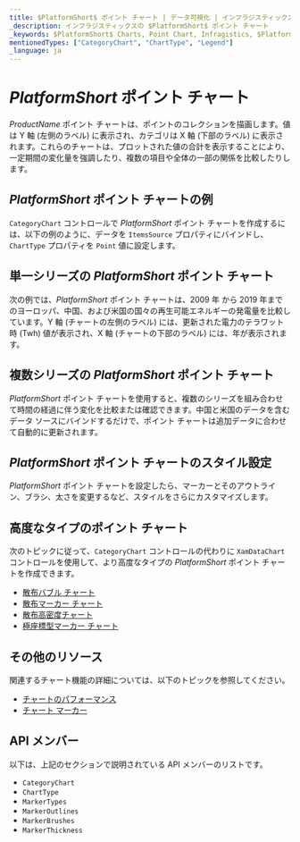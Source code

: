 ```yaml
---
title: $PlatformShort$ ポイント チャート | データ可視化 | インフラジスティックス
_description: インフラジスティックスの $PlatformShort$ ポイント チャート
_keywords: $PlatformShort$ Charts, Point Chart, Infragistics, $PlatformShort$ チャート, ポイント チャート, インフラジスティックス
mentionedTypes: ["CategoryChart", "ChartType", "Legend"]
_language: ja
---
```

# $PlatformShort$ ポイント チャート

$ProductName$ ポイント チャートは、ポイントのコレクションを描画します。値は Y 軸 (左側のラベル) に表示され、カテゴリは X 軸 (下部のラベル) に表示されます。これらのチャートは、プロットされた値の合計を表示することにより、一定期間の変化量を強調したり、複数の項目や全体の一部の関係を比較したりします。

## $PlatformShort$ ポイント チャートの例

`CategoryChart` コントロールで $PlatformShort$  ポイント チャートを作成するには、以下の例のように、データを `ItemsSource` プロパティにバインドし、`ChartType` プロパティを `Point` 値に設定します。

<code-view style="height: 600px"
           data-demos-base-url="{environment:dvDemosBaseUrl}"
           iframe-src="{environment:dvDemosBaseUrl}/charts/category-chart-point-chart-multiple-sources"
           alt="$PlatformShort$ ポイント チャートの例" >
</code-view>

<div class="divider--half"></div>

## 単一シリーズの $PlatformShort$ ポイント チャート

次の例では、$PlatformShort$ ポイント チャートは、2009 年 から 2019 年までのヨーロッパ、中国、および米国の国々の再生可能エネルギーの発電量を比較しています。Y 軸 (チャートの左側のラベル) には、更新された電力のテラワット時 (Twh) 値が表示され、X 軸 (チャートの下部のラベル) には、年が表示されます。

<code-view style="height: 600px"
           data-demos-base-url="{environment:dvDemosBaseUrl}"
           iframe-src="{environment:dvDemosBaseUrl}/charts/category-chart-point-chart-single-source"
           alt="単一シリーズの $PlatformShort$ ポイント チャート" >
</code-view>

<div class="divider--half"></div>

## 複数シリーズの $PlatformShort$ ポイント チャート

$PlatformShort$ ポイント チャートを使用すると、複数のシリーズを組み合わせて時間の経過に伴う変化を比較または確認できます。中国と米国のデータを含むデータ ソースにバインドするだけで、ポイント チャートは追加データに合わせて自動的に更新されます。

<code-view style="height: 600px"
           data-demos-base-url="{environment:dvDemosBaseUrl}"
           iframe-src="{environment:dvDemosBaseUrl}/charts/category-chart-point-chart-multiple-sources"
           alt="複数シリーズの $PlatformShort$ ポイント チャート" >
</code-view>

<div class="divider--half"></div>

## $PlatformShort$ ポイント チャートのスタイル設定

$PlatformShort$ ポイント チャートを設定したら、マーカーとそのアウトライン、ブラシ、太さを変更するなど、スタイルをさらにカスタマイズします。

<code-view style="height: 600px"
           data-demos-base-url="{environment:dvDemosBaseUrl}"
           iframe-src="{environment:dvDemosBaseUrl}/charts/category-chart-point-chart-styling"
           alt="ポイント チャートのスタイル設定" >
</code-view>

<div class="divider--half"></div>

## 高度なタイプのポイント チャート

次のトピックに従って、`CategoryChart` コントロールの代わりに `XamDataChart` コントロールを使用して、より高度なタイプの $PlatformShort$ ポイント チャートを作成できます。

- [散布バブル チャート](bubble-chart.md)
- [散布マーカー チャート](scatter-chart.md#$PlatformShort$-散布マーカー-チャート)
- [散布高密度チャート](scatter-chart.md#$PlatformShort$-散布高密度チャート)
- [極座標型マーカー チャート](polar-chart.md#$PlatformShort$-極座標型マーカー-チャート)

## その他のリソース

関連するチャート機能の詳細については、以下のトピックを参照してください。

- [チャートのパフォーマンス](../features/chart-performance.md)
- [チャート マーカー](../features/chart-markers.md)

## API メンバー

以下は、上記のセクションで説明されている API メンバーのリストです。

- `CategoryChart`
- `ChartType`
- `MarkerTypes`
- `MarkerOutlines`
- `MarkerBrushes`
- `MarkerThickness`

